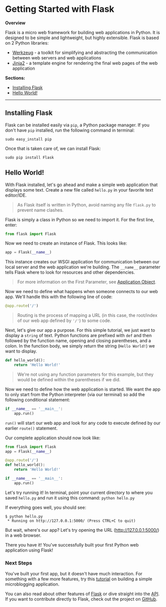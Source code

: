 # Getting Started with Flask

**Overview**

Flask is a micro web framework for building web applications in Python. It is designed to be simple and lightweight, but highly extensible. Flask is based on 2 Python libraries:

* [Werkzeug](http://werkzeug.pocoo.org/) - a toolkit for simplifying and abstracting the communication between web servers and web applications
* [Jinja2](http://jinja.pocoo.org/) - a template engine for rendering the final web pages of the web application

**Sections:**
* [Installing Flask](#installing-flask)
* [Hello World!](#hello-world)

---

## Installing Flask

Flask can be installed easily via `pip`, a Python package manager. If you don't have `pip` installed, run the following command in terminal:

```
sudo easy_install pip
```

Once that is taken care of, we can install Flask:

```
sudo pip install Flask
```

## Hello World!

With Flask installed, let's go ahead and make a simple web application that displays some text. Create a new file called `hello.py` in your favorite text editor/IDE.

> As Flask itself is written in Python, avoid naming any file `flask.py` to prevent name clashes.

Flask is simply a class in Python so we need to import it. For the first line, enter:

```py
from flask import Flask
```

Now we need to create an instance of Flask. This looks like:

```py
app = Flask(__name__)
```

This instance creates our WSGI application for communication between our local server and the web application we're building. The `__name__` parameter tells Flask where to look for resources and other dependencies.

> For more information on the First Parameter, see [Application Object](http://flask.pocoo.org/docs/0.10/api/#application-object).

Now we need to define what happens when someone connects to our web app. We'll handle this with the following line of code:

```py
@app.route('/')
```

> Routing is the process of mapping a URL (in this case, the root/index of our web app defined by `'/'`) to some code.

Next, let's give our app a purpose. For this simple tutorial, we just want to display a `string` of text. Python functions are prefixed with `def` and then followed by the function name, opening and closing parentheses, and a colon. In the function body, we simply return the string (`Hello World!`) we want to display.

```py
def hello_world():
    return 'Hello World!'
```

> We're not using any function parameters for this example, but they would be defined within the parentheses if we did.

Now we need to define how the web application is started. We want the app to only start from the Python interpreter (via our terminal) so add the following conditional statement:

```py
if __name__ == '__main__':
    app.run()
```

`run()` will start our web app and look for any code to execute defined by our earlier `route()` statement.

Our complete application should now look like:

```py
from flask import Flask
app = Flask(__name__)

@app.route('/')
def hello_world():
    return 'Hello World!'

if __name__ == '__main__':
    app.run()
```

Let's try running it! In terminal, point your current directory to where you saved `hello.py` and run it using this command: `python hello.py`

If everything goes well, you should see:

```
$ python hello.py
 * Running on http://127.0.0.1:5000/ (Press CTRL+C to quit)
```

But wait, where's our app? Let's try opening the URL (http://127.0.0.1:5000/) in a web browser.

There you have it! You've successfully built your first Python web application using Flask!

### Next Steps

You've built your first app, but it doesn't have much interaction. For something with a few more features, try this [tutorial](http://flask.pocoo.org/docs/0.12/tutorial/) on building a simple microblogging application.

You can also read about other features of [Flask](http://flask.pocoo.org/docs/0.12/) or dive straight into the [API](http://flask.pocoo.org/docs/0.12/api/). If you want to contribute directly to Flask, check out the project on [GitHub](https://github.com/pallets/flask).
